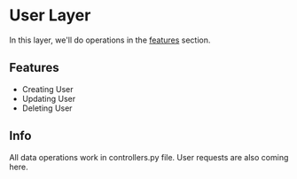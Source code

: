# User Layer

In this layer, we'll do operations in the [features](#features) section.

## Features

- Creating User
- Updating User
- Deleting User

## Info

All data operations work in controllers.py file. User requests are also coming here.